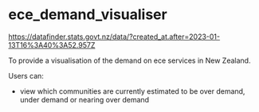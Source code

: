 # ece_demand_visualiser

https://datafinder.stats.govt.nz/data/?created_at.after=2023-01-13T16%3A40%3A52.957Z

To provide a visualisation of the demand on ece services in New Zealand.

Users can:
- view which communities are currently estimated to be over demand, under demand or nearing over demand